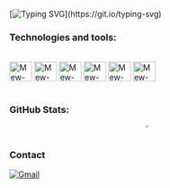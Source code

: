 [![Typing SVG](https://readme-typing-svg.demolab.com?font=Fira+Code&pause=1000&color=FF6E96&width=435&lines=Hi%2C+everyone!+I'm+Mewbae.;Welcome+to+my+Github+profile!)](https://git.io/typing-svg)

### Technologies and tools:
<div style="display: inline_block"><br>
  <img align="center" alt="Mew-Python" height="35" width="40" src="https://cdn.jsdelivr.net/gh/devicons/devicon@latest/icons/python/python-original.svg" />
  <img align="center" alt="Mew-MySQL" height="35" width="40" src="https://cdn.jsdelivr.net/gh/devicons/devicon@latest/icons/mysql/mysql-original-wordmark.svg" />
  <img align="center" alt="Mew-HTML" height="35" width="40" src="https://cdn.jsdelivr.net/gh/devicons/devicon@latest/icons/html5/html5-original.svg" />
  <img align="center" alt="Mew-CSS" height="35" width="40" src="https://cdn.jsdelivr.net/gh/devicons/devicon@latest/icons/css3/css3-original.svg" />
  <img align="center" alt="Mew-VSCode" height="35" width="40" src="https://cdn.jsdelivr.net/gh/devicons/devicon@latest/icons/vscode/vscode-original.svg" />
  <img align="center" alt="Mew-Git" height="35" width="40" src="https://cdn.jsdelivr.net/gh/devicons/devicon@latest/icons/git/git-original.svg" />
</div><br>

### GitHub Stats:
<div align="left" style="display: flex; justify-content: center;">
  <a href="https://https://github.com/mewbaeru">
    <img height="50%" src="https://github-readme-stats.vercel.app/api?username=mewbaeru&show_icons=true&theme=dracula&include_all_commits=true&count_private=true"/>
  </a>
</div>

### Contact

<div> 
  <a href="mailto:angelina010905@gmail.com" target="_blank">
    <img src="https://img.shields.io/badge/-Gmail-%23333?style=for-the-badge&logo=gmail&logoColor=white" alt="Gmail">
  </a>
</div>
